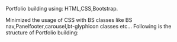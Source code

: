 Portfolio building using:
HTML,CSS,Bootstrap.

Minimized the usage of CSS with BS classes like BS nav,Panelfooter,carousel,bt-glyphicon classes etc...
Following is the structure of Portfolio building:
<METATAGS>
<BS CSS>
<JS>
<External CSS>
<BOOTSTRAP NAV BAR>
<Carousel>
<glyphicons class> 
<panel footer> 


